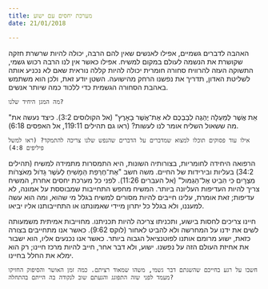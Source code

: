 ```yaml
---
title: מערכת יחסים עם ישוע
date: 21/01/2018

---
```


האהבה לדברים גשמיים, אפילו לאנשים שאין להם הרבה, יכולה להיות שרשרת חזקה שקושרת את הנשמה לעולם במקום למשיח. אפילו כאשר אין לנו הרבה רכוש גשמי, התשוקה העזה להרוויח סחורה חומרית יכולה להיות קללה נוראית שאם לא נכניע אותה לשליטת האדון, תדריך את נפשנו הרחק מהישועה. השטן יודע זאת, ולכן הוא משתמש באהבת הסחורה הגשמית כדי ללכוד כמה שיותר אנשים. 

`מה המגן היחיד שלנו?`

"אֵת אֲׁשֶר לְמַעְלָה יֶהְּגֶה לְבַבְכֶם לֹא אֶת־אֲׁשֶר ּבָאָרֶץ" (אל הקולוסים 3:2). כיצד נעשה את מה ששאול השליח אומר לנו לעשות? (ראו גם תהילים 119:11, אל האפסים 6:18).

`אילו עוד פסוקים תוכלו למצוא שמדברים על הדברים שהנפש שלנו צריכה להתמקד? (ראו למשל פיליפים 4:8)`

הרפואה היחידה לחומריות, בצורותיה השונות, היא התמסרות מתמידה למשיח (תהילים 34:2) בעליות ובירידות של החיים. משה חשב "אֶת־חֶרְּפַת הַּמָׁשִיחַ לְעֹׂשֶר ּגָדֹול מֵאֹצְרֹות מִצְרָיִם ּכִי הִּבִיט אֶל־הַּגְמּול" (אל העברים 11:26). לפני כל מערכת יחסים אחרת, המשיח צריך להיות העדיפות העליונה ביותר. המשיח מחפש התחייבות שמבוססת על אמונה, לא עדיפות; זאת אומרת, עלינו חייבים להיות מסורים למשיח בגלל מי שהוא, ומה הוא עשה למעננו, ולא בגלל כל יתרון מיידי שאמונתנו או התחייבותנו אליו יביאו.

חיינו צריכים לחסות בישוע, ותכניתו צריכה להיות תכניתנו. מחוייבות אמיתית משמעותה לשים את ידנו על המחרשה ולא להביט לאחור (לוקס 9:62). כאשר אנו מתחייבים בצורה כזאת, ישוע מרומם אותנו לפוטנציאל הגבוה ביותר. כאשר אנו נכנעים אליו, הוא ישבור את אחיזת העולם הזה על נפשנו. ישוע, ולא דבר אחר, חייב להיות מרכז חיינו; רק הוא ימלא את החלל בחיינו.

`חשבו על רגע בחייכם שהשגתם דבר גשמי, משהו שמאוד רציתם. כמה זמן האושר והסיפוק החזיקו מעמד לפני שזה התפוגג והגעתם שוב לנקודה בה הייתם בהתחלה?`